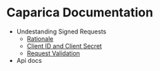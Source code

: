 # Caparica Documentation


* Undestanding Signed Requests
    * [Rationale](static/understand/rationale.md)
    * [Client ID and Client Secret](static/understand/clientid.md)
    * [Request Validation](static/understand/request-validation.md)
* Api docs

